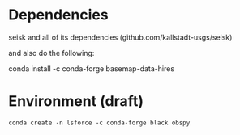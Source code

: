 # Dependencies

seisk and all of its dependencies (github.com/kallstadt-usgs/seisk)

and also do the following:

conda install -c conda-forge basemap-data-hires

# Environment (draft)

```
conda create -n lsforce -c conda-forge black obspy
```
